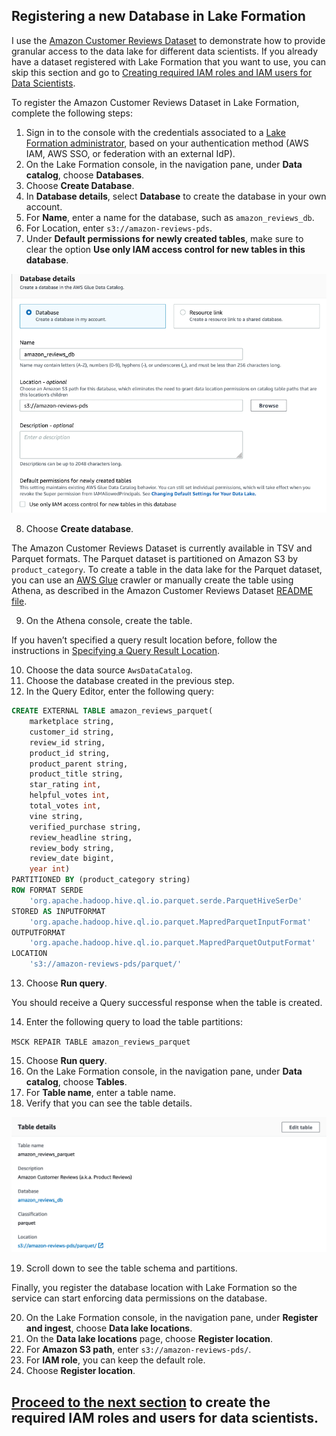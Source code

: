 ## Registering a new Database in Lake Formation

I use the [Amazon Customer Reviews Dataset](https://s3.amazonaws.com/amazon-reviews-pds/readme.html) to demonstrate how to provide granular access to the data lake for different data scientists. If you already have a dataset registered with Lake Formation that you want to use, you can skip this section and go to [Creating required IAM roles and IAM users for Data Scientists](./02_Create_IAM_Roles_And_Users.md).

To register the Amazon Customer Reviews Dataset in Lake Formation, complete the following steps:

1. Sign in to the console with the credentials associated to a [Lake Formation administrator](https://docs.aws.amazon.com/lake-formation/latest/dg/how-it-works.html#terminology-admin), based on your authentication method (AWS IAM, AWS SSO, or federation with an external IdP).
2. On the Lake Formation console, in the navigation pane, under **Data catalog**, choose **Databases**.
3. Choose **Create Database**.
4. In **Database details**, select **Database** to create the database in your own account.
5. For **Name**, enter a name for the database, such as `amazon_reviews_db`.
6. For Location, enter `s3://amazon-reviews-pds`.
7. Under **Default permissions for newly created tables**, make sure to clear the option **Use only IAM access control for new tables in this database**.

<p align="center">
	<img src="./images/1CreateDatabase.png" />
</p>

8. Choose **Create database**.

The Amazon Customer Reviews Dataset is currently available in TSV and Parquet formats. The Parquet dataset is partitioned on Amazon S3 by `product_category`. To create a table in the data lake for the Parquet dataset, you can use an [AWS Glue](https://aws.amazon.com/glue) crawler or manually create the table using Athena, as described in the Amazon Customer Reviews Dataset [README file](https://s3.amazonaws.com/amazon-reviews-pds/readme.html).


9. On the Athena console, create the table.

If you haven’t specified a query result location before, follow the instructions in [Specifying a Query Result Location](https://docs.aws.amazon.com/athena/latest/ug/querying.html#query-results-specify-location).

10. Choose the data source `AwsDataCatalog`.
11. Choose the database created in the previous step.
12. In the Query Editor, enter the following query: 

```sql
CREATE EXTERNAL TABLE amazon_reviews_parquet(
	marketplace string,
	customer_id string,
	review_id string,
	product_id string,
	product_parent string,
	product_title string,
	star_rating int,
	helpful_votes int,
	total_votes int,
	vine string,
	verified_purchase string,
	review_headline string,
	review_body string,
	review_date bigint,
	year int)
PARTITIONED BY (product_category string)
ROW FORMAT SERDE
	'org.apache.hadoop.hive.ql.io.parquet.serde.ParquetHiveSerDe'
STORED AS INPUTFORMAT
	'org.apache.hadoop.hive.ql.io.parquet.MapredParquetInputFormat'
OUTPUTFORMAT
	'org.apache.hadoop.hive.ql.io.parquet.MapredParquetOutputFormat'
LOCATION
	's3://amazon-reviews-pds/parquet/'
```

13. Choose **Run query**.

You should receive a Query successful response when the table is created.

14. Enter the following query to load the table partitions: 

`MSCK REPAIR TABLE amazon_reviews_parquet`

15. Choose **Run query**.
16. On the Lake Formation console, in the navigation pane, under **Data catalog**, choose **Tables**.
17. For **Table name**, enter a table name.
18. Verify that you can see the table details.

<p align="center">
	<img src="./images/1VerifyTable.png" />
</p>

19. Scroll down to see the table schema and partitions.

Finally, you register the database location with Lake Formation so the service can start enforcing data permissions on the database.

20. On the Lake Formation console, in the navigation pane, under **Register and ingest**, choose **Data lake locations**.
21. On the **Data lake locations** page, choose **Register location**.
22. For **Amazon S3 path**, enter `s3://amazon-reviews-pds/`.
23. For **IAM role**, you can keep the default role.
24. Choose **Register location**.

## [Proceed to the next section](./02_Create_IAM_Roles_And_Users.md) to create the required IAM roles and users for data scientists.

